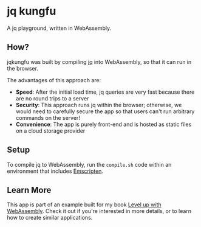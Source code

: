 # jq kungfu

A jq playground, written in WebAssembly.

## How?

jqkungfu was built by compiling [jq](https://github.com/stedolan/jq/) into WebAssembly, so that it can run in the browser.

The advantages of this approach are:

- **Speed**: After the initial load time, jq queries are very fast because there are no round trips to a server
- **Security**: This approach runs jq within the browser; otherwise, we would need to carefully secure the app so that users can't run arbitrary commands on the server!
- **Convenience**: The app is purely front-end and is hosted as static files on a cloud storage provider

## Setup

To compile jq to WebAssembly, run the `compile.sh` code within an environment that includes <a href="https://github.com/emscripten-core/emscripten">Emscripten</a>.

## Learn More

This app is part of an example built for my book <a href="http://levelupwasm.com">Level up with WebAssembly</a>. Check it out if you're interested in more details, or to learn how to create similar applications.
